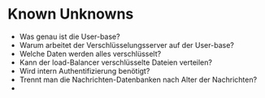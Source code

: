 # Known Unknowns

  * Was genau ist die User-base?
  * Warum arbeitet der Verschlüsselungsserver auf der User-base?
  * Welche Daten werden alles verschlüsselt?
  * Kann der load-Balancer verschlüsselte Dateien verteilen?
  * Wird intern Authentifizierung benötigt?
  * Trennt man die Nachrichten-Datenbanken nach Alter der Nachrichten?
  * 
